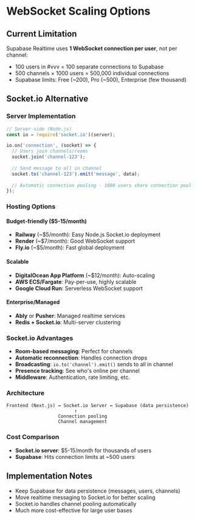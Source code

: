 # WebSocket Scaling Options

## Current Limitation
Supabase Realtime uses **1 WebSocket connection per user**, not per channel:
- 100 users in #vvv = 100 separate connections to Supabase
- 500 channels × 1000 users = 500,000 individual connections
- Supabase limits: Free (~200), Pro (~500), Enterprise (few thousand)

## Socket.io Alternative

### Server Implementation
```javascript
// Server-side (Node.js)
const io = require('socket.io')(server);

io.on('connection', (socket) => {
  // Users join channels/rooms
  socket.join('channel-123');
  
  // Send message to all in channel
  socket.to('channel-123').emit('message', data);
  
  // Automatic connection pooling - 1000 users share connection pool
});
```

### Hosting Options

#### **Budget-friendly ($5-15/month)**
- **Railway** (~$5/month): Easy Node.js Socket.io deployment
- **Render** (~$7/month): Good WebSocket support
- **Fly.io** (~$5/month): Fast global deployment

#### **Scalable**
- **DigitalOcean App Platform** (~$12/month): Auto-scaling
- **AWS ECS/Fargate**: Pay-per-use, highly scalable
- **Google Cloud Run**: Serverless WebSocket support

#### **Enterprise/Managed**
- **Ably** or **Pusher**: Managed realtime services
- **Redis + Socket.io**: Multi-server clustering

### Socket.io Advantages
- **Room-based messaging**: Perfect for channels
- **Automatic reconnection**: Handles connection drops
- **Broadcasting**: `io.to('channel').emit()` sends to all in channel
- **Presence tracking**: See who's online per channel
- **Middleware**: Authentication, rate limiting, etc.

### Architecture
```
Frontend (Next.js) ↔ Socket.io Server ↔ Supabase (data persistence)
                         ↑
                   Connection pooling
                   Channel management
```

### Cost Comparison
- **Socket.io server**: $5-15/month for thousands of users
- **Supabase**: Hits connection limits at ~500 users

## Implementation Notes
- Keep Supabase for data persistence (messages, users, channels)
- Move realtime messaging to Socket.io for better scaling
- Socket.io handles channel pooling automatically
- Much more cost-effective for large user bases